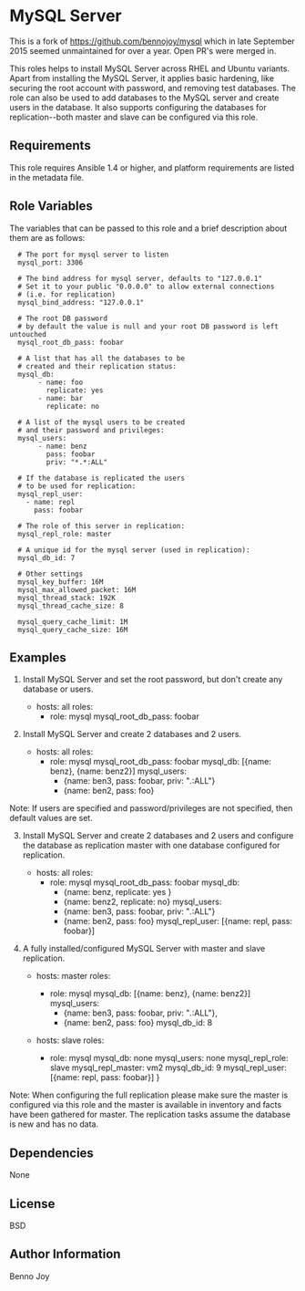 MySQL Server
============

This is a fork of https://github.com/bennojoy/mysql which in late September
2015 seemed unmaintained for over a year. Open PR's were merged in.

This roles helps to install MySQL Server across RHEL and Ubuntu variants.
Apart from installing the MySQL Server, it applies basic hardening, like
securing the root account with password, and removing test databases. The role
can also be used to add databases to the MySQL server and create users in the
database. It also supports configuring the databases for replication--both
master and slave can be configured via this role.

Requirements
------------

This role requires Ansible 1.4 or higher, and platform requirements are listed
in the metadata file.

Role Variables
--------------

The variables that can be passed to this role and a brief description about
them are as follows:

      # The port for mysql server to listen
      mysql_port: 3306

      # The bind address for mysql server, defaults to "127.0.0.1"
      # Set it to your public "0.0.0.0" to allow external connections
      # (i.e. for replication)
      mysql_bind_address: "127.0.0.1"

      # The root DB password
      # by default the value is null and your root DB password is left untouched
      mysql_root_db_pass: foobar

      # A list that has all the databases to be
      # created and their replication status:
      mysql_db:
           - name: foo
             replicate: yes
           - name: bar
             replicate: no

      # A list of the mysql users to be created
      # and their password and privileges:
      mysql_users:
           - name: benz
             pass: foobar
             priv: "*.*:ALL"

      # If the database is replicated the users
      # to be used for replication:
      mysql_repl_user:
        - name: repl
          pass: foobar

      # The role of this server in replication:
      mysql_repl_role: master

      # A unique id for the mysql server (used in replication):
      mysql_db_id: 7

      # Other settings
      mysql_key_buffer: 16M
      mysql_max_allowed_packet: 16M
      mysql_thread_stack: 192K
      mysql_thread_cache_size: 8

      mysql_query_cache_limit: 1M
      mysql_query_cache_size: 16M

Examples
--------

1) Install MySQL Server and set the root password, but don't create any
database or users.

      - hosts: all
        roles:
        - role: mysql
          mysql_root_db_pass: foobar

2) Install MySQL Server and create 2 databases and 2 users.

      - hosts: all
        roles:
          - role: mysql
            mysql_root_db_pass: foobar
            mysql_db: [{name: benz}, {name: benz2}]
            mysql_users:
              - {name: ben3, pass: foobar, priv: "*.*:ALL"}
              - {name: ben2, pass: foo}

Note: If users are specified and password/privileges are not specified, then
default values are set.

3) Install MySQL Server and create 2 databases and 2 users and configure the
database as replication master with one database configured for replication.

      - hosts: all
        roles:
         - role: mysql
           mysql_root_db_pass: foobar
           mysql_db:
             - {name: benz, replicate: yes }
             - {name: benz2, replicate: no}
           mysql_users:
             - {name: ben3, pass: foobar, priv: "*.*:ALL"}
             - {name: ben2, pass: foo}
           mysql_repl_user: [{name: repl, pass: foobar}]

4) A fully installed/configured MySQL Server with master and slave
replication.

      - hosts: master
        roles:
         - role: mysql
           mysql_db: [{name: benz}, {name: benz2}]
           mysql_users:
             - {name: ben3, pass: foobar, priv: "*.*:ALL"},
             - {name: ben2, pass: foo}
           mysql_db_id: 8

      - hosts: slave
        roles:
         - role: mysql
           mysql_db: none
           mysql_users: none
           mysql_repl_role: slave
           mysql_repl_master: vm2
           mysql_db_id: 9
           mysql_repl_user: [{name: repl, pass: foobar}] }

Note: When configuring the full replication please make sure the master is
configured via this role and the master is available in inventory and facts
have been gathered for master. The replication tasks assume the database is
new and has no data.


Dependencies
------------

None

License
-------

BSD

Author Information
------------------

Benno Joy


